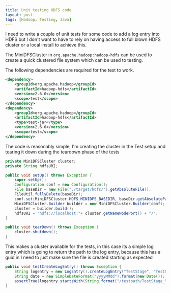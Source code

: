 ```yaml
---
title: Unit testing HDFS code
layout: post
tags: [Hadoop, Testing, Java]
---
```


I need to write a couple of unit tests for some code to add a log entry into HDFS but I don't want to have to rely on having access to full blown HDFS cluster or a local install to achieve this.

The MiniDFSCluster in `org.apache.hadoop:hadoop-hdfs` can be used to create a quick clustered file system which can be used to testing.

The following dependencies are required for the test to work.

```xml
<dependency>
    <groupId>org.apache.hadoop</groupId>
    <artifactId>hadoop-hdfs</artifactId>
    <version>2.6.0</version>
    <scope>test</scope>
</dependency>
<dependency>
    <groupId>org.apache.hadoop</groupId>
    <artifactId>hadoop-hdfs</artifactId>
    <type>test-jar</type>
    <version>2.6.0</version>
    <scope>test</scope>
</dependency>

```

The code is reasonably simple, I'm creating the cluster in the Test setup and tearing it down during the teardown phase of the tests

```java
private MiniDFSCluster cluster;
private String hdfsURI;

public void setUp() throws Exception {
    super.setUp();
    Configuration conf = new Configuration();
    File baseDir = new File("./target/hdfs/").getAbsoluteFile();
    FileUtil.fullyDelete(baseDir);
    conf.set(MiniDFSCluster.HDFS_MINIDFS_BASEDIR, baseDir.getAbsolutePath());
    MiniDFSCluster.Builder builder = new MiniDFSCluster.Builder(conf);
    cluster = builder.build();
    hdfsURI = "hdfs://localhost:"+ cluster.getNameNodePort() + "/";
}

public void tearDown() throws Exception {
    cluster.shutdown();
}
```

This makes a cluster available for the tests, in this case its a simple log entry which is going to return the path to the log entry, because this has a guid in I need to just make sure the file is created starting as expected

```java
public void testCreateLogEntry() throws Exception {
	String logentry = new LogEntry().createLogEntry("TestStage", "TestCategory", "/testpath", cluster.getFileSystem());
	String date = new SimpleDateFormat("yyyyMMdd").format(new Date());
	assertTrue(logentry.startsWith(String.format("/testpath/TestStage_%s_", date)));
}
```
